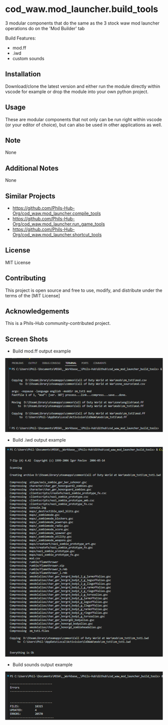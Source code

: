# cod_waw.mod_launcher.build_tools

3 modular components that do the same as the 3 stock waw mod launcher operations do on the 'Mod Builder' tab

Build Features:
- mod.ff
- .iwd
- custom sounds

## Installation

Download/clone the latest version and either run the module directly within vscode for example or drop the module into your own python project.

## Usage

These are modular components that not only can be run right within vscode (or your editor of choice), but can also be used in other applications as well.

## Note

None

## Additional Notes

None

## Similar Projects

- https://github.com/Phils-Hub-Org/cod_waw.mod_launcher.compile_tools
- https://github.com/Phils-Hub-Org/cod_waw.mod_launcher.run_game_tools
- https://github.com/Phils-Hub-Org/cod_waw.mod_launcher.shortcut_tools

## License

MIT License

## Contributing
This project is open source and free to use, modify, and distribute under the terms of the [MIT License]

## Acknowledgements

This is a Phils-Hub community-contributed project.

## Screen Shots

- Build mod.ff output example

![alt text](image.png)

- Build .iwd output example

![alt text](image-2.png)

- Build sounds output example

![alt text](image-1.png)
